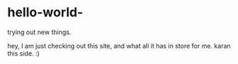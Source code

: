 # hello-world-
trying out new things.

hey, I am just checking out this site, and what all it has in store for me.
karan
this side. :)
